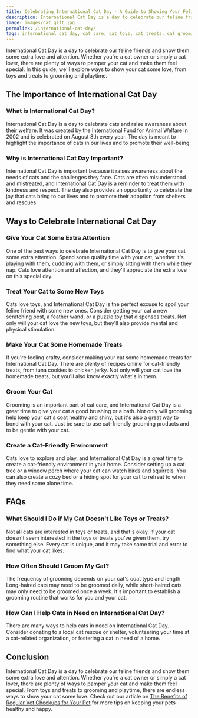 ```yaml
---
title: Celebrating International Cat Day - A Guide to Showing Your Feline Friend Some Love
description: International Cat Day is a day to celebrate our feline friends and show them some extra love and attention. In this guide, we'll explore ways to pamper your cat, from toys and treats to grooming and playtime.
image: images/cat_gift.jpg
permalink: /international-cat-day/
tags: international cat day, cat care, cat toys, cat treats, cat grooming
---
```


International Cat Day is a day to celebrate our feline friends and show them some extra love and attention. Whether you're a cat owner or simply a cat lover, there are plenty of ways to pamper your cat and make them feel special. In this guide, we'll explore ways to show your cat some love, from toys and treats to grooming and playtime.

## The Importance of International Cat Day

### What is International Cat Day?

International Cat Day is a day to celebrate cats and raise awareness about their welfare. It was created by the International Fund for Animal Welfare in 2002 and is celebrated on August 8th every year. The day is meant to highlight the importance of cats in our lives and to promote their well-being.

### Why is International Cat Day Important?

International Cat Day is important because it raises awareness about the needs of cats and the challenges they face. Cats are often misunderstood and mistreated, and International Cat Day is a reminder to treat them with kindness and respect. The day also provides an opportunity to celebrate the joy that cats bring to our lives and to promote their adoption from shelters and rescues.

## Ways to Celebrate International Cat Day

### Give Your Cat Some Extra Attention

One of the best ways to celebrate International Cat Day is to give your cat some extra attention. Spend some quality time with your cat, whether it's playing with them, cuddling with them, or simply sitting with them while they nap. Cats love attention and affection, and they'll appreciate the extra love on this special day.

### Treat Your Cat to Some New Toys

Cats love toys, and International Cat Day is the perfect excuse to spoil your feline friend with some new ones. Consider getting your cat a new scratching post, a feather wand, or a puzzle toy that dispenses treats. Not only will your cat love the new toys, but they'll also provide mental and physical stimulation.

### Make Your Cat Some Homemade Treats

If you're feeling crafty, consider making your cat some homemade treats for International Cat Day. There are plenty of recipes online for cat-friendly treats, from tuna cookies to chicken jerky. Not only will your cat love the homemade treats, but you'll also know exactly what's in them.

### Groom Your Cat

Grooming is an important part of cat care, and International Cat Day is a great time to give your cat a good brushing or a bath. Not only will grooming help keep your cat's coat healthy and shiny, but it's also a great way to bond with your cat. Just be sure to use cat-friendly grooming products and to be gentle with your cat.

### Create a Cat-Friendly Environment

Cats love to explore and play, and International Cat Day is a great time to create a cat-friendly environment in your home. Consider setting up a cat tree or a window perch where your cat can watch birds and squirrels. You can also create a cozy bed or a hiding spot for your cat to retreat to when they need some alone time.

## FAQs

### What Should I Do if My Cat Doesn't Like Toys or Treats?

Not all cats are interested in toys or treats, and that's okay. If your cat doesn't seem interested in the toys or treats you've given them, try something else. Every cat is unique, and it may take some trial and error to find what your cat likes.

### How Often Should I Groom My Cat?

The frequency of grooming depends on your cat's coat type and length. Long-haired cats may need to be groomed daily, while short-haired cats may only need to be groomed once a week. It's important to establish a grooming routine that works for you and your cat.

### How Can I Help Cats in Need on International Cat Day?

There are many ways to help cats in need on International Cat Day. Consider donating to a local cat rescue or shelter, volunteering your time at a cat-related organization, or fostering a cat in need of a home.

## Conclusion

International Cat Day is a day to celebrate our feline friends and show them some extra love and attention. Whether you're a cat owner or simply a cat lover, there are plenty of ways to pamper your cat and make them feel special. From toys and treats to grooming and playtime, there are endless ways to show your cat some love. Check out our article on [The Benefits of Regular Vet Checkups for Your Pet](https://forpetswithlove.com/benefits-of-regular-vet-checkups-for-your-pet/) for more tips on keeping your pets healthy and happy.